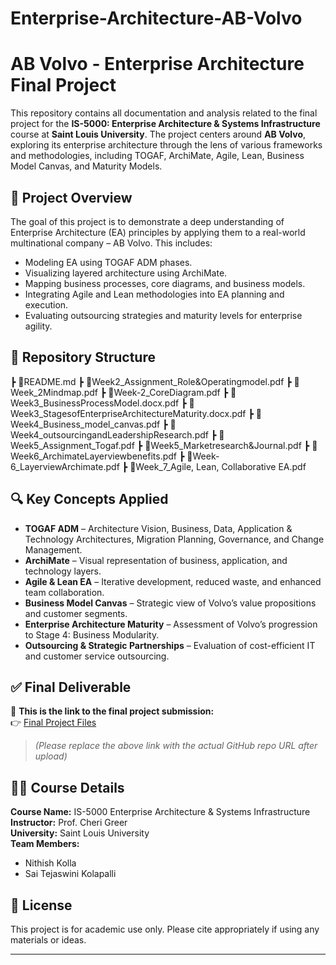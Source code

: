 # Enterprise-Architecture-AB-Volvo

# AB Volvo - Enterprise Architecture Final Project

This repository contains all documentation and analysis related to the final project for the **IS-5000: Enterprise Architecture & Systems Infrastructure** course at **Saint Louis University**. The project centers around **AB Volvo**, exploring its enterprise architecture through the lens of various frameworks and methodologies, including TOGAF, ArchiMate, Agile, Lean, Business Model Canvas, and Maturity Models.

## 📌 Project Overview

The goal of this project is to demonstrate a deep understanding of Enterprise Architecture (EA) principles by applying them to a real-world multinational company – AB Volvo. This includes:

- Modeling EA using TOGAF ADM phases.
- Visualizing layered architecture using ArchiMate.
- Mapping business processes, core diagrams, and business models.
- Integrating Agile and Lean methodologies into EA planning and execution.
- Evaluating outsourcing strategies and maturity levels for enterprise agility.

## 📁 Repository Structure

┣ 📄README.md
┣ 📄Week2_Assignment_Role&Operatingmodel.pdf
┣ 📄Week_2Mindmap.pdf
┣ 📄Week-2_CoreDiagram.pdf
┣ 📄Week3_BusinessProcessModel.docx.pdf
┣ 📄Week3_StagesofEnterpriseArchitectureMaturity.docx.pdf
┣ 📄Week4_Business_model_canvas.pdf
┣ 📄Week4_outsourcingandLeadershipResearch.pdf
┣ 📄Week5_Assignment_Togaf.pdf
┣ 📄Week5_Marketresearch&Journal.pdf
┣ 📄Week6_ArchimateLayerviewbenefits.pdf
┣ 📄Week-6_LayerviewArchimate.pdf
┣ 📄Week_7_Agile, Lean, Collaborative EA.pdf


## 🔍 Key Concepts Applied

- **TOGAF ADM** – Architecture Vision, Business, Data, Application & Technology Architectures, Migration Planning, Governance, and Change Management.
- **ArchiMate** – Visual representation of business, application, and technology layers.
- **Agile & Lean EA** – Iterative development, reduced waste, and enhanced team collaboration.
- **Business Model Canvas** – Strategic view of Volvo’s value propositions and customer segments.
- **Enterprise Architecture Maturity** – Assessment of Volvo’s progression to Stage 4: Business Modularity.
- **Outsourcing & Strategic Partnerships** – Evaluation of cost-efficient IT and customer service outsourcing.

## ✅ Final Deliverable

📌 **This is the link to the final project submission:**  
👉 [Final Project Files](https://sites.google.com/slu.edu/ab-volvo/home?authuser=4&read_current=1)

> *(Please replace the above link with the actual GitHub repo URL after upload)*

## 👩‍🏫 Course Details

**Course Name:** IS-5000 Enterprise Architecture & Systems Infrastructure  
**Instructor:** Prof. Cheri Greer  
**University:** Saint Louis University  
**Team Members:**  
- Nithish Kolla  
- Sai Tejaswini Kolapalli

## 📄 License

This project is for academic use only. Please cite appropriately if using any materials or ideas.

---

